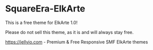 SquareEra-ElkArte
=================

This is a free theme for ElkArte 1.0!

Please do not sell this theme, as it is and will always stay free.

https://jellyio.com - Premium & Free Responsive SMF ElkArte themes
